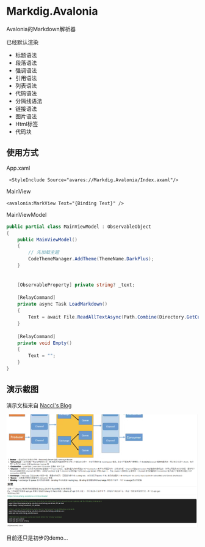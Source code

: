 # Markdig.Avalonia
Avalonia的Markdown解析器

已经默认渲染

* 标题语法
* 段落语法
* 强调语法
* 引用语法
* 列表语法
* 代码语法
* 分隔线语法
* 链接语法
* 图片语法
* Html标签
* 代码块

## 使用方式

App.xaml

```xaml
 <StyleInclude Source="avares://Markdig.Avalonia/Index.axaml"/>
```

MainView

``` xaml
<avalonia:MarkView Text="{Binding Text}" />
```

MainViewModel

```csharp
public partial class MainViewModel : ObservableObject
{
    public MainViewModel()
    {
        // 先加载主题
        CodeThemeManager.AddTheme(ThemeName.DarkPlus);
    }


    [ObservableProperty] private string? _text;

    [RelayCommand]
    private async Task LoadMarkdown()
    {
        Text = await File.ReadAllTextAsync(Path.Combine(Directory.GetCurrentDirectory(), "Markdown", "Demo.md"));
    }

    [RelayCommand]
    private void Empty()
    {
        Text = "";
    }
}
```



## 演示截图

演示文档来自 [Naccl's Blog](https://naccl.top/blog/24)

<img src="./images/image1.png">

目前还只是初步的demo...

